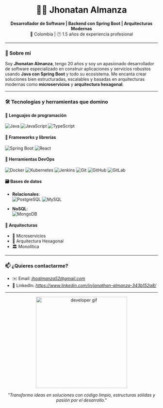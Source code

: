 <h1 align="center">👨‍💻 Jhonatan Almanza</h1>

<p align="center">
  <b>Desarrollador de Software | Backend con Spring Boot | Arquitecturas Modernas</b><br>
  📍 Colombia | 🕐 1.5 años de experiencia profesional
</p>

---

### 🚀 Sobre mí

Soy **Jhonatan Almanza**, tengo 20 años y soy un apasionado desarrollador de software especializado en construir aplicaciones y servicios robustos usando **Java con Spring Boot** y todo su ecosistema. Me encanta crear soluciones bien estructuradas, escalables y basadas en arquitecturas modernas como **microservicios** y **arquitectura hexagonal**.

---

### 🛠️ Tecnologías y herramientas que domino

#### 📌 Lenguajes de programación
![Java](https://img.shields.io/badge/Java-%23ED8B00.svg?style=flat&logo=java&logoColor=white)
![JavaScript](https://img.shields.io/badge/JavaScript-%23F7DF1E.svg?style=flat&logo=javascript&logoColor=black)
![TypeScript](https://img.shields.io/badge/TypeScript-%23007ACC.svg?style=flat&logo=typescript&logoColor=white)

#### 🧩 Frameworks y librerías
![Spring Boot](https://img.shields.io/badge/Spring_Boot-6DB33F.svg?style=flat&logo=springboot&logoColor=white)
![React](https://img.shields.io/badge/React-%2320232a.svg?style=flat&logo=react&logoColor=%2361DAFB)

#### 🐳 Herramientas DevOps
![Docker](https://img.shields.io/badge/Docker-%230db7ed.svg?style=flat&logo=docker&logoColor=white)
![Kubernetes](https://img.shields.io/badge/Kubernetes-%23326ce5.svg?style=flat&logo=kubernetes&logoColor=white)
![Jenkins](https://img.shields.io/badge/Jenkins-%23D24939.svg?style=flat&logo=jenkins&logoColor=white)
![Git](https://img.shields.io/badge/Git-%23F05032.svg?style=flat&logo=git&logoColor=white)
![GitHub](https://img.shields.io/badge/GitHub-%23181717.svg?style=flat&logo=github&logoColor=white)
![GitLab](https://img.shields.io/badge/GitLab-%23FC6D26.svg?style=flat&logo=gitlab&logoColor=white)

#### 🗃️ Bases de datos
- **Relacionales**:  
  ![PostgreSQL](https://img.shields.io/badge/PostgreSQL-%23336791.svg?style=flat&logo=postgresql&logoColor=white)
  ![MySQL](https://img.shields.io/badge/MySQL-%2300f.svg?style=flat&logo=mysql&logoColor=white)

- **NoSQL**:  
  ![MongoDB](https://img.shields.io/badge/MongoDB-%2347A248.svg?style=flat&logo=mongodb&logoColor=white)

#### 🧱 Arquitecturas
- 🧩 Microservicios
- 🧱 Arquitectura Hexagonal
- 🏛️ Monolítica

---

### 📫 ¿Quieres contactarme?
- ✉️ Email: *jhoalmanza52@gmail.com*
- 💼 LinkedIn: *https://www.linkedin.com/in/jonathan-almanza-343b152a8/*

---

<p align="center">
  <img src="https://media.giphy.com/media/qgQUggAC3Pfv687qPC/giphy.gif" width="300" alt="developer gif">
</p>

<p align="center">
  <i>"Transformo ideas en soluciones con código limpio, estructuras sólidas y pasión por el desarrollo."</i>
</p>
